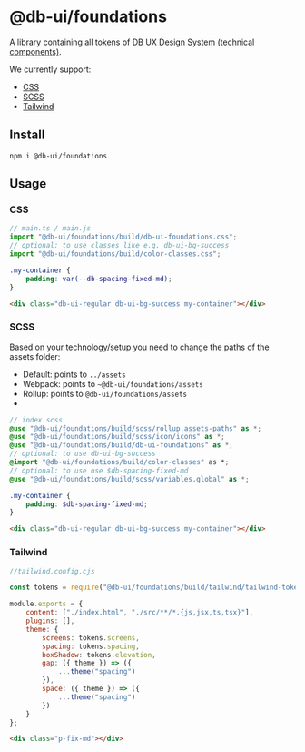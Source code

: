 # @db-ui/foundations

A library containing all tokens of [DB UX Design System (technical components)](https://github.com/db-ui/mono).

We currently support:

-   [CSS](#css)
-   [SCSS](#scss)
-   [Tailwind](#tailwind)

## Install

`npm i @db-ui/foundations`

## Usage

### CSS

```ts
// main.ts / main.js
import "@db-ui/foundations/build/db-ui-foundations.css";
// optional: to use classes like e.g. db-ui-bg-success
import "@db-ui/foundations/build/color-classes.css";
```

```css
.my-container {
	padding: var(--db-spacing-fixed-md);
}
```

```html
<div class="db-ui-regular db-ui-bg-success my-container"></div>
```

### SCSS

Based on your technology/setup you need to change the paths of the assets folder:

-   Default: points to `../assets`
-   Webpack: points to `~@db-ui/foundations/assets`
-   Rollup: points to `@db-ui/foundations/assets`
-

```scss
// index.scss
@use "@db-ui/foundations/build/scss/rollup.assets-paths" as *;
@use "@db-ui/foundations/build/scss/icon/icons" as *;
@use "@db-ui/foundations/build/db-ui-foundations" as *;
// optional: to use db-ui-bg-success
@import "@db-ui/foundations/build/color-classes" as *;
// optional: to use use $db-spacing-fixed-md
@use "@db-ui/foundations/build/scss/variables.global" as *;

.my-container {
	padding: $db-spacing-fixed-md;
}
```

```html
<div class="db-ui-regular db-ui-bg-success my-container"></div>
```

### Tailwind

```javascript
//tailwind.config.cjs

const tokens = require("@db-ui/foundations/build/tailwind/tailwind-tokens.json");

module.exports = {
	content: ["./index.html", "./src/**/*.{js,jsx,ts,tsx}"],
	plugins: [],
	theme: {
		screens: tokens.screens,
		spacing: tokens.spacing,
		boxShadow: tokens.elevation,
		gap: ({ theme }) => ({
			...theme("spacing")
		}),
		space: ({ theme }) => ({
			...theme("spacing")
		})
	}
};
```

```html
<div class="p-fix-md"></div>
```
